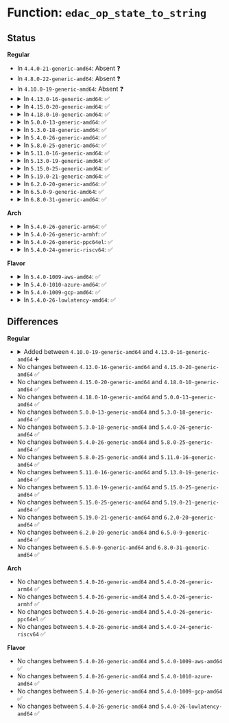 # Function: <code>edac_op_state_to_string</code>

## Status
<b>Regular</b>
<ul>
<li>
In <code>4.4.0-21-generic-amd64</code>: Absent ❓
</li>
<li>
In <code>4.8.0-22-generic-amd64</code>: Absent ❓
</li>
<li>
In <code>4.10.0-19-generic-amd64</code>: Absent ❓
</li>
<li>
<details>
<summary>In <code>4.13.0-16-generic-amd64</code>: ✅</summary>

```c
char * edac_op_state_to_string(int opstate)
```

```json
{
  "name": "edac_op_state_to_string",
  "collision_type": "Unique Global",
  "inline_type": "No",
  "funcs": [
    {
      "addr": 18446744071586573792,
      "name": "edac_op_state_to_string",
      "external": true,
      "loc": "drivers/edac/edac_module.c:49",
      "file": "drivers/edac/edac_module.c",
      "inline": "seen, unknown",
      "caller_inline": [],
      "caller_func": [
        "drivers/edac/edac_mc.c:edac_mc_add_mc_with_groups"
      ]
    }
  ],
  "symbols": [
    {
      "addr": 18446744071586573792,
      "name": "edac_op_state_to_string",
      "section": ".text",
      "bind": "STB_GLOBAL",
      "size": 95
    }
  ]
}
```
</details>
</li>
<li>
<details>
<summary>In <code>4.15.0-20-generic-amd64</code>: ✅</summary>

```c
char * edac_op_state_to_string(int opstate)
```

```json
{
  "name": "edac_op_state_to_string",
  "collision_type": "Unique Global",
  "inline_type": "No",
  "funcs": [
    {
      "addr": 18446744071587040832,
      "name": "edac_op_state_to_string",
      "external": true,
      "loc": "drivers/edac/edac_module.c:50",
      "file": "drivers/edac/edac_module.c",
      "inline": "seen, unknown",
      "caller_inline": [],
      "caller_func": [
        "drivers/edac/edac_mc.c:edac_mc_add_mc_with_groups"
      ]
    }
  ],
  "symbols": [
    {
      "addr": 18446744071587040832,
      "name": "edac_op_state_to_string",
      "section": ".text",
      "bind": "STB_GLOBAL",
      "size": 95
    }
  ]
}
```
</details>
</li>
<li>
<details>
<summary>In <code>4.18.0-10-generic-amd64</code>: ✅</summary>

```c
char * edac_op_state_to_string(int opstate)
```

```json
{
  "name": "edac_op_state_to_string",
  "collision_type": "Unique Global",
  "inline_type": "No",
  "funcs": [
    {
      "addr": 18446744071587339232,
      "name": "edac_op_state_to_string",
      "external": true,
      "loc": "drivers/edac/edac_module.c:50",
      "file": "drivers/edac/edac_module.c",
      "inline": "seen, unknown",
      "caller_inline": [],
      "caller_func": [
        "drivers/edac/edac_mc.c:edac_mc_add_mc_with_groups"
      ]
    }
  ],
  "symbols": [
    {
      "addr": 18446744071587339232,
      "name": "edac_op_state_to_string",
      "section": ".text",
      "bind": "STB_GLOBAL",
      "size": 95
    }
  ]
}
```
</details>
</li>
<li>
<details>
<summary>In <code>5.0.0-13-generic-amd64</code>: ✅</summary>

```c
char * edac_op_state_to_string(int opstate)
```

```json
{
  "name": "edac_op_state_to_string",
  "collision_type": "Unique Global",
  "inline_type": "No",
  "funcs": [
    {
      "addr": 18446744071587517408,
      "name": "edac_op_state_to_string",
      "external": true,
      "loc": "drivers/edac/edac_module.c:50",
      "file": "drivers/edac/edac_module.c",
      "inline": "seen, unknown",
      "caller_inline": [],
      "caller_func": [
        "drivers/edac/edac_mc.c:edac_mc_add_mc_with_groups"
      ]
    }
  ],
  "symbols": [
    {
      "addr": 18446744071587517408,
      "name": "edac_op_state_to_string",
      "section": ".text",
      "bind": "STB_GLOBAL",
      "size": 95
    }
  ]
}
```
</details>
</li>
<li>
<details>
<summary>In <code>5.3.0-18-generic-amd64</code>: ✅</summary>

```c
char * edac_op_state_to_string(int opstate)
```

```json
{
  "name": "edac_op_state_to_string",
  "collision_type": "Unique Global",
  "inline_type": "No",
  "funcs": [
    {
      "addr": 18446744071587791280,
      "name": "edac_op_state_to_string",
      "external": true,
      "loc": "drivers/edac/edac_module.c:50",
      "file": "drivers/edac/edac_module.c",
      "inline": "seen, unknown",
      "caller_inline": [],
      "caller_func": [
        "drivers/edac/edac_mc.c:edac_mc_add_mc_with_groups"
      ]
    }
  ],
  "symbols": [
    {
      "addr": 18446744071587791280,
      "name": "edac_op_state_to_string",
      "section": ".text",
      "bind": "STB_GLOBAL",
      "size": 95
    }
  ]
}
```
</details>
</li>
<li>
<details>
<summary>In <code>5.4.0-26-generic-amd64</code>: ✅</summary>

```c
char * edac_op_state_to_string(int opstate)
```

```json
{
  "name": "edac_op_state_to_string",
  "collision_type": "Unique Global",
  "inline_type": "No",
  "funcs": [
    {
      "addr": 18446744071587996000,
      "name": "edac_op_state_to_string",
      "external": true,
      "loc": "drivers/edac/edac_module.c:50",
      "file": "drivers/edac/edac_module.c",
      "inline": "seen, unknown",
      "caller_inline": [],
      "caller_func": [
        "drivers/edac/edac_mc.c:edac_mc_add_mc_with_groups"
      ]
    }
  ],
  "symbols": [
    {
      "addr": 18446744071587996000,
      "name": "edac_op_state_to_string",
      "section": ".text",
      "bind": "STB_GLOBAL",
      "size": 95
    }
  ]
}
```
</details>
</li>
<li>
<details>
<summary>In <code>5.8.0-25-generic-amd64</code>: ✅</summary>

```c
char * edac_op_state_to_string(int opstate)
```

```json
{
  "name": "edac_op_state_to_string",
  "collision_type": "Unique Global",
  "inline_type": "No",
  "funcs": [
    {
      "addr": 18446744071588849888,
      "name": "edac_op_state_to_string",
      "external": true,
      "loc": "drivers/edac/edac_module.c:50",
      "file": "drivers/edac/edac_module.c",
      "inline": "seen, unknown",
      "caller_inline": [],
      "caller_func": [
        "drivers/edac/edac_mc.c:edac_mc_add_mc_with_groups",
        "drivers/edac/edac_device.c:edac_device_add_device",
        "drivers/edac/edac_pci.c:edac_pci_add_device"
      ]
    }
  ],
  "symbols": [
    {
      "addr": 18446744071588849888,
      "name": "edac_op_state_to_string",
      "section": ".text",
      "bind": "STB_GLOBAL",
      "size": 95
    }
  ]
}
```
</details>
</li>
<li>
<details>
<summary>In <code>5.11.0-16-generic-amd64</code>: ✅</summary>

```c
char * edac_op_state_to_string(int opstate)
```

```json
{
  "name": "edac_op_state_to_string",
  "collision_type": "Unique Global",
  "inline_type": "No",
  "funcs": [
    {
      "addr": 18446744071588865264,
      "name": "edac_op_state_to_string",
      "external": true,
      "loc": "drivers/edac/edac_module.c:50",
      "file": "drivers/edac/edac_module.c",
      "inline": "seen, unknown",
      "caller_inline": [],
      "caller_func": [
        "drivers/edac/edac_mc.c:edac_mc_add_mc_with_groups",
        "drivers/edac/edac_device.c:edac_device_add_device",
        "drivers/edac/edac_pci.c:edac_pci_add_device"
      ]
    }
  ],
  "symbols": [
    {
      "addr": 18446744071588865264,
      "name": "edac_op_state_to_string",
      "section": ".text",
      "bind": "STB_GLOBAL",
      "size": 95
    }
  ]
}
```
</details>
</li>
<li>
<details>
<summary>In <code>5.13.0-19-generic-amd64</code>: ✅</summary>

```c
char * edac_op_state_to_string(int opstate)
```

```json
{
  "name": "edac_op_state_to_string",
  "collision_type": "Unique Global",
  "inline_type": "No",
  "funcs": [
    {
      "addr": 18446744071588752256,
      "name": "edac_op_state_to_string",
      "external": true,
      "loc": "drivers/edac/edac_module.c:50",
      "file": "drivers/edac/edac_module.c",
      "inline": "seen, unknown",
      "caller_inline": [],
      "caller_func": [
        "drivers/edac/edac_mc.c:edac_mc_add_mc_with_groups",
        "drivers/edac/edac_device.c:edac_device_add_device",
        "drivers/edac/edac_pci.c:edac_pci_add_device"
      ]
    }
  ],
  "symbols": [
    {
      "addr": 18446744071588752256,
      "name": "edac_op_state_to_string",
      "section": ".text",
      "bind": "STB_GLOBAL",
      "size": 95
    }
  ]
}
```
</details>
</li>
<li>
<details>
<summary>In <code>5.15.0-25-generic-amd64</code>: ✅</summary>

```c
char * edac_op_state_to_string(int opstate)
```

```json
{
  "name": "edac_op_state_to_string",
  "collision_type": "Unique Global",
  "inline_type": "No",
  "funcs": [
    {
      "addr": 18446744071589443712,
      "name": "edac_op_state_to_string",
      "external": true,
      "loc": "drivers/edac/edac_module.c:50",
      "file": "drivers/edac/edac_module.c",
      "inline": "seen, unknown",
      "caller_inline": [],
      "caller_func": [
        "drivers/edac/edac_mc.c:edac_mc_add_mc_with_groups",
        "drivers/edac/edac_device.c:edac_device_add_device",
        "drivers/edac/edac_pci.c:edac_pci_add_device"
      ]
    }
  ],
  "symbols": [
    {
      "addr": 18446744071589443712,
      "name": "edac_op_state_to_string",
      "section": ".text",
      "bind": "STB_GLOBAL",
      "size": 95
    }
  ]
}
```
</details>
</li>
<li>
<details>
<summary>In <code>5.19.0-21-generic-amd64</code>: ✅</summary>

```c
char * edac_op_state_to_string(int opstate)
```

```json
{
  "name": "edac_op_state_to_string",
  "collision_type": "Unique Global",
  "inline_type": "No",
  "funcs": [
    {
      "addr": 18446744071590922160,
      "name": "edac_op_state_to_string",
      "external": true,
      "loc": "drivers/edac/edac_module.c:50",
      "file": "drivers/edac/edac_module.c",
      "inline": "seen, unknown",
      "caller_inline": [],
      "caller_func": [
        "drivers/edac/edac_mc.c:edac_mc_add_mc_with_groups",
        "drivers/edac/edac_device.c:edac_device_add_device",
        "drivers/edac/edac_pci.c:edac_pci_add_device"
      ]
    }
  ],
  "symbols": [
    {
      "addr": 18446744071590922160,
      "name": "edac_op_state_to_string",
      "section": ".text",
      "bind": "STB_GLOBAL",
      "size": 103
    }
  ]
}
```
</details>
</li>
<li>
<details>
<summary>In <code>6.2.0-20-generic-amd64</code>: ✅</summary>

```c
char * edac_op_state_to_string(int opstate)
```

```json
{
  "name": "edac_op_state_to_string",
  "collision_type": "Unique Global",
  "inline_type": "No",
  "funcs": [
    {
      "addr": 18446744071592621600,
      "name": "edac_op_state_to_string",
      "external": true,
      "loc": "drivers/edac/edac_module.c:50",
      "file": "drivers/edac/edac_module.c",
      "inline": "seen, unknown",
      "caller_inline": [],
      "caller_func": [
        "drivers/edac/edac_mc.c:edac_mc_add_mc_with_groups",
        "drivers/edac/edac_device.c:edac_device_add_device",
        "drivers/edac/edac_pci.c:edac_pci_add_device"
      ]
    }
  ],
  "symbols": [
    {
      "addr": 18446744071592621600,
      "name": "edac_op_state_to_string",
      "section": ".text",
      "bind": "STB_GLOBAL",
      "size": 103
    }
  ]
}
```
</details>
</li>
<li>
<details>
<summary>In <code>6.5.0-9-generic-amd64</code>: ✅</summary>

```c
char * edac_op_state_to_string(int opstate)
```

```json
{
  "name": "edac_op_state_to_string",
  "collision_type": "Unique Global",
  "inline_type": "No",
  "funcs": [
    {
      "addr": 18446744071593052192,
      "name": "edac_op_state_to_string",
      "external": true,
      "loc": "drivers/edac/edac_module.c:50",
      "file": "drivers/edac/edac_module.c",
      "inline": "seen, unknown",
      "caller_inline": [],
      "caller_func": [
        "drivers/edac/edac_mc.c:edac_mc_add_mc_with_groups",
        "drivers/edac/edac_device.c:edac_device_add_device",
        "drivers/edac/edac_pci.c:edac_pci_add_device"
      ]
    }
  ],
  "symbols": [
    {
      "addr": 18446744071593052192,
      "name": "edac_op_state_to_string",
      "section": ".text",
      "bind": "STB_GLOBAL",
      "size": 103
    }
  ]
}
```
</details>
</li>
<li>
<details>
<summary>In <code>6.8.0-31-generic-amd64</code>: ✅</summary>

```c
char * edac_op_state_to_string(int opstate)
```

```json
{
  "name": "edac_op_state_to_string",
  "collision_type": "Unique Global",
  "inline_type": "No",
  "funcs": [
    {
      "addr": 18446744071593803984,
      "name": "edac_op_state_to_string",
      "external": true,
      "loc": "drivers/edac/edac_module.c:50",
      "file": "drivers/edac/edac_module.c",
      "inline": "seen, unknown",
      "caller_inline": [],
      "caller_func": [
        "drivers/edac/edac_mc.c:edac_mc_add_mc_with_groups",
        "drivers/edac/edac_device.c:edac_device_add_device",
        "drivers/edac/edac_pci.c:edac_pci_add_device"
      ]
    }
  ],
  "symbols": [
    {
      "addr": 18446744071593803984,
      "name": "edac_op_state_to_string",
      "section": ".text",
      "bind": "STB_GLOBAL",
      "size": 103
    }
  ]
}
```
</details>
</li>
</ul>
<b>Arch</b>
<ul>
<li>
<details>
<summary>In <code>5.4.0-26-generic-arm64</code>: ✅</summary>

```c
char * edac_op_state_to_string(int opstate)
```

```json
{
  "name": "edac_op_state_to_string",
  "collision_type": "Unique Global",
  "inline_type": "No",
  "funcs": [
    {
      "addr": 18446603336501240960,
      "name": "edac_op_state_to_string",
      "external": true,
      "loc": "drivers/edac/edac_module.c:50",
      "file": "drivers/edac/edac_module.c",
      "inline": "seen, unknown",
      "caller_inline": [],
      "caller_func": [
        "drivers/edac/edac_mc.c:edac_mc_add_mc_with_groups"
      ]
    }
  ],
  "symbols": [
    {
      "addr": 18446603336501240960,
      "name": "edac_op_state_to_string",
      "section": ".text",
      "bind": "STB_GLOBAL",
      "size": 172
    }
  ]
}
```
</details>
</li>
<li>
<details>
<summary>In <code>5.4.0-26-generic-armhf</code>: ✅</summary>

```c
char * edac_op_state_to_string(int opstate)
```

```json
{
  "name": "edac_op_state_to_string",
  "collision_type": "Unique Global",
  "inline_type": "No",
  "funcs": [
    {
      "addr": 3233744464,
      "name": "edac_op_state_to_string",
      "external": true,
      "loc": "drivers/edac/edac_module.c:50",
      "file": "drivers/edac/edac_module.c",
      "inline": "seen, unknown",
      "caller_inline": [],
      "caller_func": [
        "drivers/edac/edac_mc.c:edac_mc_add_mc_with_groups"
      ]
    }
  ],
  "symbols": [
    {
      "addr": 3233744464,
      "name": "edac_op_state_to_string",
      "section": ".text",
      "bind": "STB_GLOBAL",
      "size": 144
    }
  ]
}
```
</details>
</li>
<li>
<details>
<summary>In <code>5.4.0-26-generic-ppc64el</code>: ✅</summary>

```c
char * edac_op_state_to_string(int opstate)
```

```json
{
  "name": "edac_op_state_to_string",
  "collision_type": "Unique Global",
  "inline_type": "No",
  "funcs": [
    {
      "addr": 13835058055294773648,
      "name": "edac_op_state_to_string",
      "external": true,
      "loc": "drivers/edac/edac_module.c:50",
      "file": "drivers/edac/edac_module.c",
      "inline": "seen, unknown",
      "caller_inline": [],
      "caller_func": [
        "drivers/edac/edac_mc.c:edac_mc_add_mc_with_groups"
      ]
    }
  ],
  "symbols": [
    {
      "addr": 13835058055294773648,
      "name": "edac_op_state_to_string",
      "section": ".text",
      "bind": "STB_GLOBAL",
      "size": 124
    }
  ]
}
```
</details>
</li>
<li>
<details>
<summary>In <code>5.4.0-24-generic-riscv64</code>: ✅</summary>

```c
char * edac_op_state_to_string(int opstate)
```

```json
{
  "name": "edac_op_state_to_string",
  "collision_type": "Unique Global",
  "inline_type": "No",
  "funcs": [
    {
      "addr": 18446743936277934294,
      "name": "edac_op_state_to_string",
      "external": true,
      "loc": "drivers/edac/edac_module.c:50",
      "file": "drivers/edac/edac_module.c",
      "inline": "seen, unknown",
      "caller_inline": [],
      "caller_func": [
        "drivers/edac/edac_mc.c:edac_mc_add_mc_with_groups"
      ]
    }
  ],
  "symbols": [
    {
      "addr": 18446743936277934294,
      "name": "edac_op_state_to_string",
      "section": ".text",
      "bind": "STB_GLOBAL",
      "size": 122
    }
  ]
}
```
</details>
</li>
</ul>
<b>Flavor</b>
<ul>
<li>
<details>
<summary>In <code>5.4.0-1009-aws-amd64</code>: ✅</summary>

```c
char * edac_op_state_to_string(int opstate)
```

```json
{
  "name": "edac_op_state_to_string",
  "collision_type": "Unique Global",
  "inline_type": "No",
  "funcs": [
    {
      "addr": 18446744071587626976,
      "name": "edac_op_state_to_string",
      "external": true,
      "loc": "drivers/edac/edac_module.c:50",
      "file": "drivers/edac/edac_module.c",
      "inline": "seen, unknown",
      "caller_inline": [],
      "caller_func": [
        "drivers/edac/edac_mc.c:edac_mc_add_mc_with_groups"
      ]
    }
  ],
  "symbols": [
    {
      "addr": 18446744071587626976,
      "name": "edac_op_state_to_string",
      "section": ".text",
      "bind": "STB_GLOBAL",
      "size": 95
    }
  ]
}
```
</details>
</li>
<li>
<details>
<summary>In <code>5.4.0-1010-azure-amd64</code>: ✅</summary>

```c
char * edac_op_state_to_string(int opstate)
```

```json
{
  "name": "edac_op_state_to_string",
  "collision_type": "Unique Global",
  "inline_type": "No",
  "funcs": [
    {
      "addr": 18446744071587394992,
      "name": "edac_op_state_to_string",
      "external": true,
      "loc": "drivers/edac/edac_module.c:50",
      "file": "drivers/edac/edac_module.c",
      "inline": "seen, unknown",
      "caller_inline": [],
      "caller_func": [
        "drivers/edac/edac_mc.c:edac_mc_add_mc_with_groups"
      ]
    }
  ],
  "symbols": [
    {
      "addr": 18446744071587394992,
      "name": "edac_op_state_to_string",
      "section": ".text",
      "bind": "STB_GLOBAL",
      "size": 95
    }
  ]
}
```
</details>
</li>
<li>
<details>
<summary>In <code>5.4.0-1009-gcp-amd64</code>: ✅</summary>

```c
char * edac_op_state_to_string(int opstate)
```

```json
{
  "name": "edac_op_state_to_string",
  "collision_type": "Unique Global",
  "inline_type": "No",
  "funcs": [
    {
      "addr": 18446744071587952144,
      "name": "edac_op_state_to_string",
      "external": true,
      "loc": "drivers/edac/edac_module.c:50",
      "file": "drivers/edac/edac_module.c",
      "inline": "seen, unknown",
      "caller_inline": [],
      "caller_func": [
        "drivers/edac/edac_mc.c:edac_mc_add_mc_with_groups"
      ]
    }
  ],
  "symbols": [
    {
      "addr": 18446744071587952144,
      "name": "edac_op_state_to_string",
      "section": ".text",
      "bind": "STB_GLOBAL",
      "size": 95
    }
  ]
}
```
</details>
</li>
<li>
<details>
<summary>In <code>5.4.0-26-lowlatency-amd64</code>: ✅</summary>

```c
char * edac_op_state_to_string(int opstate)
```

```json
{
  "name": "edac_op_state_to_string",
  "collision_type": "Unique Global",
  "inline_type": "No",
  "funcs": [
    {
      "addr": 18446744071588067488,
      "name": "edac_op_state_to_string",
      "external": true,
      "loc": "drivers/edac/edac_module.c:50",
      "file": "drivers/edac/edac_module.c",
      "inline": "seen, unknown",
      "caller_inline": [],
      "caller_func": [
        "drivers/edac/edac_mc.c:edac_mc_add_mc_with_groups"
      ]
    }
  ],
  "symbols": [
    {
      "addr": 18446744071588067488,
      "name": "edac_op_state_to_string",
      "section": ".text",
      "bind": "STB_GLOBAL",
      "size": 95
    }
  ]
}
```
</details>
</li>
</ul>

## Differences
<b>Regular</b>
<ul>
<li>
<details>
<summary>Added between <code>4.10.0-19-generic-amd64</code> and <code>4.13.0-16-generic-amd64</code> ➕</summary>

```c
char * edac_op_state_to_string(int opstate)
```
</details>
</li>
<li>
No changes between <code>4.13.0-16-generic-amd64</code> and <code>4.15.0-20-generic-amd64</code> ✅
</li>
<li>
No changes between <code>4.15.0-20-generic-amd64</code> and <code>4.18.0-10-generic-amd64</code> ✅
</li>
<li>
No changes between <code>4.18.0-10-generic-amd64</code> and <code>5.0.0-13-generic-amd64</code> ✅
</li>
<li>
No changes between <code>5.0.0-13-generic-amd64</code> and <code>5.3.0-18-generic-amd64</code> ✅
</li>
<li>
No changes between <code>5.3.0-18-generic-amd64</code> and <code>5.4.0-26-generic-amd64</code> ✅
</li>
<li>
No changes between <code>5.4.0-26-generic-amd64</code> and <code>5.8.0-25-generic-amd64</code> ✅
</li>
<li>
No changes between <code>5.8.0-25-generic-amd64</code> and <code>5.11.0-16-generic-amd64</code> ✅
</li>
<li>
No changes between <code>5.11.0-16-generic-amd64</code> and <code>5.13.0-19-generic-amd64</code> ✅
</li>
<li>
No changes between <code>5.13.0-19-generic-amd64</code> and <code>5.15.0-25-generic-amd64</code> ✅
</li>
<li>
No changes between <code>5.15.0-25-generic-amd64</code> and <code>5.19.0-21-generic-amd64</code> ✅
</li>
<li>
No changes between <code>5.19.0-21-generic-amd64</code> and <code>6.2.0-20-generic-amd64</code> ✅
</li>
<li>
No changes between <code>6.2.0-20-generic-amd64</code> and <code>6.5.0-9-generic-amd64</code> ✅
</li>
<li>
No changes between <code>6.5.0-9-generic-amd64</code> and <code>6.8.0-31-generic-amd64</code> ✅
</li>
</ul>
<b>Arch</b>
<ul>
<li>
No changes between <code>5.4.0-26-generic-amd64</code> and <code>5.4.0-26-generic-arm64</code> ✅
</li>
<li>
No changes between <code>5.4.0-26-generic-amd64</code> and <code>5.4.0-26-generic-armhf</code> ✅
</li>
<li>
No changes between <code>5.4.0-26-generic-amd64</code> and <code>5.4.0-26-generic-ppc64el</code> ✅
</li>
<li>
No changes between <code>5.4.0-26-generic-amd64</code> and <code>5.4.0-24-generic-riscv64</code> ✅
</li>
</ul>
<b>Flavor</b>
<ul>
<li>
No changes between <code>5.4.0-26-generic-amd64</code> and <code>5.4.0-1009-aws-amd64</code> ✅
</li>
<li>
No changes between <code>5.4.0-26-generic-amd64</code> and <code>5.4.0-1010-azure-amd64</code> ✅
</li>
<li>
No changes between <code>5.4.0-26-generic-amd64</code> and <code>5.4.0-1009-gcp-amd64</code> ✅
</li>
<li>
No changes between <code>5.4.0-26-generic-amd64</code> and <code>5.4.0-26-lowlatency-amd64</code> ✅
</li>
</ul>
